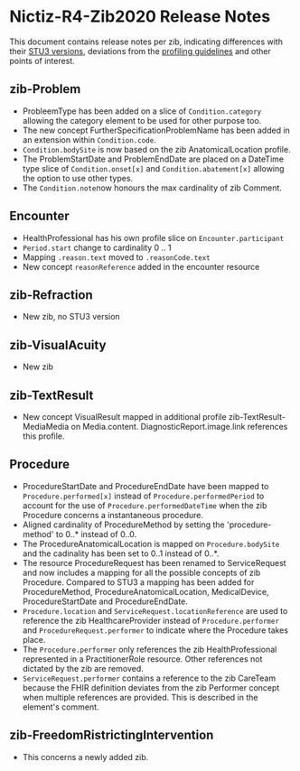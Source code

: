 # Nictiz-R4-Zib2020 Release Notes

This document contains release notes per zib, indicating differences with their [STU3 versions](https://simplifier.net/packages/nictiz.fhir.nl.stu3.zib2017/), deviations from the [profiling guidelines](https://informatiestandaarden.nictiz.nl/wiki/FHIR:V1.0_FHIR_Profiling_Guidelines_R4) and other points of interest.

## zib-Problem
* ProbleemType has been added on a slice of `Condition.category` allowing the category element to be used for other purpose too.
* The new concept FurtherSpecificationProblemName has been added in an extension within `Condition.code`.
* `Condition.bodySite` is now based on the zib AnatomicalLocation profile.
* The ProblemStartDate and ProblemEndDate are placed on a DateTime type slice of `Condition.onset[x]` and `Condition.abatement[x]` allowing the option to use other types.
* The `Condition.note`now honours the max cardinality of zib Comment.

## Encounter
* HealthProfessional has his own profile slice on `Encounter.participant`
* `Period.start` change to cardinality 0 .. 1 
* Mapping `.reason.text` moved to `.reasonCode.text`
* New concept `reasonReference` added in the encounter resource 

## zib-Refraction
* New zib, no STU3 version

## zib-VisualAcuity
* New zib

## zib-TextResult
* New concept VisualResult mapped in additional profile zib-TextResult-MediaMedia on Media.content. DiagnosticReport.image.link references this profile.

## Procedure
* ProcedureStartDate and ProcedureEndDate have been mapped to `Procedure.performed[x]` instead of `Procedure.performedPeriod` to account for the use of `Procedure.performedDateTime` when the zib Procedure concerns a instantaneous procedure.
* Aligned cardinality of ProcedureMethod by setting the 'procedure-method' to 0..* instead of 0..0.
* The ProcedureAnatomicalLocation is mapped on `Procedure.bodySite` and the cadinality has been set to 0..1 instead of 0..*.
* The resource ProcedureRequest has been renamed to ServiceRequest and now includes a mapping for all the possible concepts of zib Procedure. Compared to STU3 a mapping has been added for ProcedureMethod, ProcedureAnatomicalLocation, MedicalDevice, ProcedureStartDate and ProcedureEndDate.
* `Procedure.location` and `ServiceRequest.locationReference` are used to reference the zib HealthcareProvider instead of `Procedure.performer` and `ProcedureRequest.performer` to indicate where the Procedure takes place.
* The `Procedure.performer` only references the zib HealthProfessional represented in a PractitionerRole resource. Other references not dictated by the zib are removed.
* `ServiceRequest.performer` contains a reference to the zib CareTeam because the FHIR definition deviates from the zib Performer concept when multiple references are provided. This is described in the element's comment.

## zib-FreedomRistrictingIntervention
* This concerns a newly added zib.

